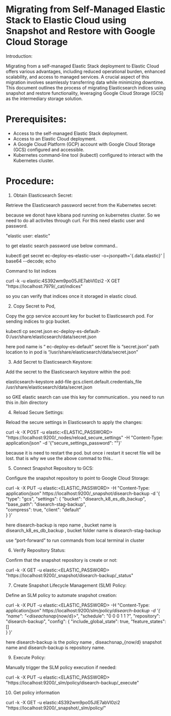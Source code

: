 # Migrating from Self-Managed Elastic Stack to Elastic Cloud using Snapshot and Restore with Google Cloud Storage

Introduction: 

Migrating from a self-managed Elastic Stack deployment to Elastic Cloud offers various advantages, including reduced operational burden, enhanced scalability, and access to managed services. A crucial aspect of this migration involves seamlessly transferring data while minimizing downtime. This document outlines the process of
migrating Elasticsearch indices using snapshot and restore functionality, leveraging Google Cloud Storage (GCS) as the intermediary storage solution.

# Prerequisites:

-  Access to the self-managed Elastic Stack deployment.
-  Access to an Elastic Cloud deployment.
-  A Google Cloud Platform (GCP) account with Google Cloud Storage (GCS) configured and accessible.
-  Kubernetes command-line tool (kubectl) configured to interact with the Kubernetes cluster.

# Procedure:

1. Obtain Elasticsearch Secret:

Retrieve the Elasticsearch password secret from the Kubernetes secret: 

because we donot have kibana pod running on kubernetes cluster. So we need to do all activites through curl. For this need elastic user and password.

  "elastic user: elastic"

to get elastic search password use below command..

  kubectl get secret ec-deploy-es-elastic-user -o=jsonpath='{.data.elastic}' | base64 --decode; echo

Command to list indices
  
  curl -k -u elastic:4S392wm9po05JIE7abVl0zi2 -X GET "https://localhost:7979/_cat/indices"  

so you can verify that indices once it storaged in elastic cloud.

2. Copy Secret to Pod,

Copy the gcp service account key for bucket to Elasticsearch pod. For sending indices to gcp bucket.

  kubectl cp secret.json ec-deploy-es-default-0:/usr/share/elasticsearch/data/secret.json

here pod name is “ ec-deploy-es-default” secret file is “secret.json” path location to in pod is “/usr/share/elasticsearch/data/secret.json”

3. Add Secret to Elasticsearch Keystore:

Add the secret to the Elasticsearch keystore within the pod:

  elasticsearch-keystore add-file gcs.client.default.credentials_file /usr/share/elasticsearch/data/secret.json

so GKE elastic search can use this key for communication.. you need to run this in /bin directory

4. Reload Secure Settings:

Reload the secure settings in Elasticsearch to apply the changes:
  
  curl -k -X POST -u elastic:<ELASTIC_PASSWORD> 
  "https://localhost:9200/_nodes/reload_secure_settings" -H "Content-Type: application/json" -d 
  '{"secure_settings_password": ""}'

because it is need to restart the pod. but once i restart it secret file will be lost. that is why we use the above commad to this..

5. Connect Snapshot Repository to GCS:

Configure the snapshot repository to point to Google Cloud Storage:

  curl -k -X PUT -u elastic:<ELASTIC_PASSWORD> -H "Content-Type: application/json"
  https://localhost:9200/_snapshot/disearch-backup -d 
  '{
  "type": "gcs",
  "settings": {
  "bucket": "disearch_k8_es_db_backup", 
  "base_path": "disearch-stag-backup",  
  "compress": true,
  "client": "default"  
  }
  }'

here disearch-backup is repo name , bucket name is disearch_k8_es_db_backup , bucket folder name is disearch-stag-backup

use “port-forward” to run commands from local terminal in cluster

6. Verify Repository Status:

Confirm that the snapshot repository is create or not:

  curl -k -X GET -u elastic:<ELASTIC_PASSWORD> "https://localhost:9200/_snapshot/disearch-backup/_status"

7. Create Snapshot Lifecycle Management (SLM) Policy:

Define an SLM policy to automate snapshot creation:

  curl -k -X PUT -u elastic:<ELASTIC_PASSWORD> -H "Content-Type: application/json" https://localhost:9200/_slm/policy/disearch-backup -d '{
  "name": "<diseachsnap_{now/d}>",
  "schedule": "0 0 0 1 1 ?",
  "repository": "disearch-backup",
  "config": {
  "include_global_state": true,
  "feature_states": []  
  }
  }'

here disearch-backup is the policy name , diseachsnap_{now/d} snapshot name and disearch-backup is repository name.

9. Execute Policy:

Manually trigger the SLM policy execution if needed:
  
  curl -k -X PUT -u elastic:<ELASTIC_PASSWORD> "https://localhost:9200/_slm/policy/disearch-backup/_execute"

10. Get policy information 
  
  curl -k -X GET -u elastic:4S392wm9po05JIE7abVl0zi2 "https://localhost:9200/_snapshot/_slm/policy/"
